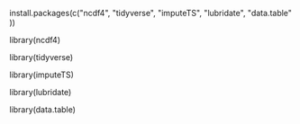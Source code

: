 install.packages(c("ncdf4", "tidyverse", "imputeTS", "lubridate", "data.table" ))





library(ncdf4)

library(tidyverse)

library(imputeTS)

library(lubridate)

library(data.table)
 
